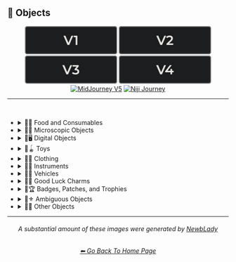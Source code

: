 <h2>🎷 Objects</h2>

<div align="center">

[<img src="/Images/Repo_Parts/Buttons/Version_Buttons/button_version_V1_inactive.webp?raw=true" alt="MidJourney V1" height="64" />](/Pages/MJ_V1/Style_Pages/Sphere/Objects.md)
[<img src="/Images/Repo_Parts/Buttons/Version_Buttons/button_version_V2_inactive.webp?raw=true" alt="MidJourney V2" height="64" />](/Pages/MJ_V2/Style_Pages/Sphere/Objects.md)
[<img src="/Images/Repo_Parts/Buttons/Version_Buttons/button_version_V3_inactive.webp?raw=true" alt="MidJourney V3" height="64" />](/Pages/MJ_V3/Style_Pages/Just_The_Style/Objects.md)
[<img src="/Images/Repo_Parts/Buttons/Version_Buttons/button_version_V4_inactive.webp?raw=true" alt="MidJourney V4" height="64" />](/Pages/MJ_V4/Style_Pages/Just_The_Style/Objects.md)
<br>
[<img src="/Images/Repo_Parts/Buttons/Version_Buttons/button_version_V5_Alpha_active_half.webp?raw=true" alt="MidJourney V5" height="64" />](/Pages/MJ_V5/Style_Pages/Just_The_Style/Objects.md)
[<img src="/Images/Repo_Parts/Buttons/Version_Buttons/button_version_niji_inactive_half.webp?raw=true" alt="Niji Journey" height="64" />](/Pages/Niji_Journey/Style_Pages/Objects.md)


</div>

<hr>
<br>


- <details><summary>🎷🍣 Food and Consumables</summary><p>

  - <details><summary>🍣🥝 Fruits and Vegetables</summary><p><div align="center">

	| Fruit | Vegetable |
	| :-: | :-: |
	| <img src="/Images/MJ_V5/V5_Alpha_1/Midjourney_Styles/Fruit.webp?raw=true" width="256" /> | <img src="/Images/MJ_V5/V5_Alpha_1/Midjourney_Styles/Vegetable.webp?raw=true" width="256" /> |
	
	<br>
	
	| Fig | Mango | Cauliflower |
	| :-: | :-: | :-: |
	| <img src="/Images/MJ_V5/V5_Alpha_1/Midjourney_Styles/Fig.webp?raw=true" width="256" /> | <img src="/Images/MJ_V5/V5_Alpha_1/Midjourney_Styles/Mango.webp?raw=true" width="256" /> | <img src="/Images/MJ_V5/V5_Alpha_1/Midjourney_Styles/Cauliflower.webp?raw=true" width="256" /> |

	</div></p></details>


  - <details><summary>🍣🥩 Meats, Cheeses, and Eggs</summary><p><div align="center">

	| Beef | Wagyu | Tallow |
	| :-: | :-: | :-: |
	| <img src="/Images/MJ_V5/V5_Alpha_1/Midjourney_Styles/Beef.webp?raw=true" width="256" /> | <img src="/Images/MJ_V5/V5_Alpha_1/Midjourney_Styles/Wagyu.webp?raw=true" width="256" /> | <img src="/Images/MJ_V5/V5_Alpha_1/Midjourney_Styles/Tallow.webp?raw=true" width="256" /> |
	
	<br>
	
	| Pork | Bacon |
	| :-: | :-: |
	| <img src="/Images/MJ_V5/V5_Alpha_1/Midjourney_Styles/Pork.webp?raw=true" width="256" /> | <img src="/Images/MJ_V5/V5_Alpha_1/Midjourney_Styles/Bacon.webp?raw=true" width="256" /> |

	<br>

	| Cheese |
	| :-: |
	| <img src="/Images/MJ_V5/V5_Alpha_1/Midjourney_Styles/Cheese.webp?raw=true" width="256" /> |

	<br>
	
	| Egg | Egg Yolk |
	| :-: | :-: |
	| <img src="/Images/MJ_V5/V5_Alpha_1/Midjourney_Styles/Egg.webp?raw=true" width="256" /> | <img src="/Images/MJ_V5/V5_Alpha_1/Midjourney_Styles/Egg_Yolk.webp?raw=true" width="256" /> |

	</div></p></details>


  - <details><summary>🍣🍞 Bread</summary><p><div align="center">

	| Bread | Made of Bread | Pretzel |
	| :-: | :-: | :-: |
	| <img src="/Images/MJ_V5/V5_Alpha_1/Midjourney_Styles/Bread.webp?raw=true" width="256" /> | <img src="/Images/MJ_V5/V5_Alpha_1/Midjourney_Styles/Made_of_Bread.webp?raw=true" width="256" /> | <img src="/Images/MJ_V5/V5_Alpha_1/Midjourney_Styles/Pretzel.webp?raw=true" width="256" /> |

	<br>
	
	| Shortcrust-Pastry | Flaky-Pastry | Puff-Pastry |
	| :-: | :-: | :-: |
	| <img src="/Images/MJ_V5/V5_Alpha_1/Midjourney_Styles/Shortcrust-Pastry.webp?raw=true" width="256" /> | <img src="/Images/MJ_V5/V5_Alpha_1/Midjourney_Styles/Flaky-Pastry.webp?raw=true" width="256" /> | <img src="/Images/MJ_V5/V5_Alpha_1/Midjourney_Styles/Puff-Pastry.webp?raw=true" width="256" /> |

	<br>

	| Choux-Pastry | Phyllo |
	| :-: | :-: |
	| <img src="/Images/MJ_V5/V5_Alpha_1/Midjourney_Styles/Choux-Pastry.webp?raw=true" width="256" /> | <img src="/Images/MJ_V5/V5_Alpha_1/Midjourney_Styles/Phyllo.webp?raw=true" width="256" /> |

	</div></p></details>


  - <details><summary>🍣🥜 Nuts and Beans</summary><p><div align="center">

	| Beans |
	| :-: |
	| <img src="/Images/MJ_V5/V5_Alpha_1/Midjourney_Styles/Beans.webp?raw=true" width="256" /> |

	<br>

	| Peanut |
	| :-: |
	| <img src="/Images/MJ_V5/V5_Alpha_1/Midjourney_Styles/Peanut.webp?raw=true" width="256" /> |

	<br>
	
	| Coconut |
	| :-: |
	| <img src="/Images/MJ_V5/V5_Alpha_1/Midjourney_Styles/Coconut.webp?raw=true" width="256" /> |

	</div></p></details>


  - <details><summary>🍣🍲 Dishes and Meals</summary><p><div align="center">

	| Pizza | Hotdog |
	| :-: | :-: |
	| <img src="/Images/MJ_V5/V5_Alpha_1/Midjourney_Styles/Pizza.webp?raw=true" width="256" /> | <img src="/Images/MJ_V5/V5_Alpha_1/Midjourney_Styles/Hotdog.webp?raw=true" width="256" /> |
	
	<br>
	
	| Pasta | Spaghetti | Fettuccine |
	| :-: | :-: | :-: |
	| <img src="/Images/MJ_V5/V5_Alpha_1/Midjourney_Styles/Pasta.webp?raw=true" width="256" /> | <img src="/Images/MJ_V5/V5_Alpha_1/Midjourney_Styles/Spaghetti.webp?raw=true" width="256" /> | <img src="/Images/MJ_V5/V5_Alpha_1/Midjourney_Styles/Fettuccine.webp?raw=true" width="256" /> |

	<br>

	| Gnocchi |
	| :-: |
	| <img src="/Images/MJ_V5/V5_Alpha_1/Midjourney_Styles/Gnocchi.webp?raw=true" width="256" /> |

	<br>

	| Macaroni and Cheese |
	| :-: |
	| <img src="/Images/MJ_V5/V5_Alpha_1/Midjourney_Styles/Macaroni_and_Cheese.webp?raw=true" width="256" /> |

	</div></p></details>


  - <details><summary>🍣🥫 Sauces, Spreads, and Oils</summary><p><div align="center">
		
	| Vegetable Oil | Olive Oil |
	| :-: | :-: |
	| <img src="/Images/MJ_V5/V5_Alpha_1/Midjourney_Styles/Vegetable_Oil.webp?raw=true" width="256" /> | <img src="/Images/MJ_V5/V5_Alpha_1/Midjourney_Styles/Olive_Oil.webp?raw=true" width="256" /> |

	<br>

	| Butter | Margarine |
	| :-: | :-: |
	| <img src="/Images/MJ_V5/V5_Alpha_1/Midjourney_Styles/Butter.webp?raw=true" width="256" /> | <img src="/Images/MJ_V5/V5_Alpha_1/Midjourney_Styles/Margarine.webp?raw=true" width="256" /> |

	<br>

	| Peanut Butter | Jelly |
	| :-: | :-: |
	| <img src="/Images/MJ_V5/V5_Alpha_1/Midjourney_Styles/Peanut_Butter.webp?raw=true" width="256" /> | <img src="/Images/MJ_V5/V5_Alpha_1/Midjourney_Styles/Jelly.webp?raw=true" width="256" /> |

	<br>
	
	| Alfredo |
	| :-: |
	| <img src="/Images/MJ_V5/V5_Alpha_1/Midjourney_Styles/Alfredo.webp?raw=true" width="256" /> |	
	
	<br>
	
	| Sour Cream | Sauce | Pasta Sauce |
	| :-: | :-: | :-: |
	| <img src="/Images/MJ_V5/V5_Alpha_1/Midjourney_Styles/Sour_Cream.webp?raw=true" width="256" /> | <img src="/Images/MJ_V5/V5_Alpha_1/Midjourney_Styles/Sauce.webp?raw=true" width="256" /> | <img src="/Images/MJ_V5/V5_Alpha_1/Midjourney_Styles/Pasta_Sauce.webp?raw=true" width="256" /> |

	<br>
	
	| Ketchup | Mustard |
	| :-: | :-: |
	| <img src="/Images/MJ_V5/V5_Alpha_1/Midjourney_Styles/Ketchup.webp?raw=true" width="256" /> | <img src="/Images/MJ_V5/V5_Alpha_1/Midjourney_Styles/Mustard.webp?raw=true" width="256" /> |

	<br>

	| Mayonnaise | Mayo |
	| :-: | :-: |
	| <img src="/Images/MJ_V5/V5_Alpha_1/Midjourney_Styles/Mayonnaise.webp?raw=true" width="256" /> | <img src="/Images/MJ_V5/V5_Alpha_1/Midjourney_Styles/Mayo.webp?raw=true" width="256" /> |
		
	</div></p></details>


  - <details><summary>🍣🌿 Herbs and Spices</summary><p><div align="center">

	| Cinnamon |
	| :-: |
	| <img src="/Images/MJ_V5/V5_Alpha_1/Midjourney_Styles/Cinnamon.webp?raw=true" width="256" /> |

	</div></p></details>


  - <details><summary>🍣🍭 Candy and Sweets</summary><p><div align="center">

	| Cake | Wedding Cake | Cake Decorating |
	| :-: | :-: | :-: |
	| <img src="/Images/MJ_V5/V5_Alpha_1/Midjourney_Styles/Cake.webp?raw=true" width="256" /> | <img src="/Images/MJ_V5/V5_Alpha_1/Midjourney_Styles/Wedding_Cake.webp?raw=true" width="256" /> | <img src="/Images/MJ_V5/V5_Alpha_1/Midjourney_Styles/Cake_Decorating.webp?raw=true" width="256" /> |
	
	<br>
	
	| Brownies |
	| :-: |
	| <img src="/Images/MJ_V5/V5_Alpha_1/Midjourney_Styles/Brownies.webp?raw=true" width="256" /> |

	<br>
	
	| Churros | Syrup | Maple Syrup |
	| :-: | :-: | :-: |
	| <img src="/Images/MJ_V5/V5_Alpha_1/Midjourney_Styles/Churros.webp?raw=true" width="256" /> | <img src="/Images/MJ_V5/V5_Alpha_1/Midjourney_Styles/Syrup.webp?raw=true" width="256" /> | <img src="/Images/MJ_V5/V5_Alpha_1/Midjourney_Styles/Maple_Syrup.webp?raw=true" width="256" /> |
	
	<br>
	
	| Cream | Whipped Cream | Ice Cream |
	| :-: | :-: | :-: |
	| <img src="/Images/MJ_V5/V5_Alpha_1/Midjourney_Styles/Cream.webp?raw=true" width="256" /> | <img src="/Images/MJ_V5/V5_Alpha_1/Midjourney_Styles/Whipped_Cream.webp?raw=true" width="256" /> | <img src="/Images/MJ_V5/V5_Alpha_1/Midjourney_Styles/Ice_Cream.webp?raw=true" width="256" /> |
	
	<br>
	
	| Candy | Lollipop | Taffy |
	| :-: | :-: | :-: |
	| <img src="/Images/MJ_V5/V5_Alpha_1/Midjourney_Styles/Candy.webp?raw=true" width="256" /> | <img src="/Images/MJ_V5/V5_Alpha_1/Midjourney_Styles/Lollipop.webp?raw=true" width="256" /> | <img src="/Images/MJ_V5/V5_Alpha_1/Midjourney_Styles/Taffy.webp?raw=true" width="256" /> |
	
	<br>
	
	| Cotton-Candy | Candy-Floss |
	| :-: | :-: |
	| <img src="/Images/MJ_V5/V5_Alpha_1/Midjourney_Styles/Cotton-Candy.webp?raw=true" width="256" /> | <img src="/Images/MJ_V5/V5_Alpha_1/Midjourney_Styles/Candy-Floss.webp?raw=true" width="256" /> |
	
	<br>
	
	| Gummy Candy | Gummies |
	| :-: | :-: |
	| <img src="/Images/MJ_V5/V5_Alpha_1/Midjourney_Styles/Gummy_Candy.webp?raw=true" width="256" /> | <img src="/Images/MJ_V5/V5_Alpha_1/Midjourney_Styles/Gummies.webp?raw=true" width="256" /> |

	<br>

	| Chocolate | Caramel |
	| :-: | :-: |
	| <img src="/Images/MJ_V5/V5_Alpha_1/Midjourney_Styles/Chocolate.webp?raw=true" width="256" /> | <img src="/Images/MJ_V5/V5_Alpha_1/Midjourney_Styles/Caramel.webp?raw=true" width="256" /> |
	
	<br>

	| Marzipan | Gum Paste | Modeling Chocolate |
	| :-: | :-: | :-: |
	| <img src="/Images/MJ_V5/V5_Alpha_1/Midjourney_Styles/Marzipan.webp?raw=true" width="256" /> | <img src="/Images/MJ_V5/V5_Alpha_1/Midjourney_Styles/Gum_Paste.webp?raw=true" width="256" /> | <img src="/Images/MJ_V5/V5_Alpha_1/Midjourney_Styles/Modeling_Chocolate.webp?raw=true" width="256" /> |

	<br>

	| Sprinkles | Nonpareils |
	| :-: | :-: |
	| <img src="/Images/MJ_V5/V5_Alpha_1/Midjourney_Styles/Sprinkles.webp?raw=true" width="256" /> | <img src="/Images/MJ_V5/V5_Alpha_1/Midjourney_Styles/Nonpareils.webp?raw=true" width="256" /> |

	<br>

	| Fondant Icing | Royal Icing |
	| :-: | :-: |
	| <img src="/Images/MJ_V5/V5_Alpha_1/Midjourney_Styles/Fondant_Icing.webp?raw=true" width="256" /> | <img src="/Images/MJ_V5/V5_Alpha_1/Midjourney_Styles/Royal_Icing.webp?raw=true" width="256" /> |

	<br>
	
	| Honeycomb | Creme Brule |
	| :-: | :-: |
	| <img src="/Images/MJ_V5/V5_Alpha_1/Midjourney_Styles/Honeycomb.webp?raw=true" width="256" /> | <img src="/Images/MJ_V5/V5_Alpha_1/Midjourney_Styles/Creme_Brule.webp?raw=true" width="256" /> |
	
	<br>
	
	| Eclair | Cannoli | Fruit-Tart |
	| :-: | :-: | :-: |
	| <img src="/Images/MJ_V5/V5_Alpha_1/Midjourney_Styles/Eclair.webp?raw=true" width="256" /> | <img src="/Images/MJ_V5/V5_Alpha_1/Midjourney_Styles/Cannoli.webp?raw=true" width="256" /> | <img src="/Images/MJ_V5/V5_Alpha_1/Midjourney_Styles/Fruit-Tart.webp?raw=true" width="256" /> |

	<br>

	| Gumdrop | Gum |
	| :-: | :-: |
	| <img src="/Images/MJ_V5/V5_Alpha_1/Midjourney_Styles/Gumdrop.webp?raw=true" width="256" /> | <img src="/Images/MJ_V5/V5_Alpha_1/Midjourney_Styles/Gum.webp?raw=true" width="256" /> |

	<br>
	
	| Dessertwave |
	| :-: |
	| <img src="/Images/MJ_V5/V5_Alpha_1/Midjourney_Styles/Dessertwave.webp?raw=true" width="256" /> |

	</div></p></details>


  - <details><summary>🍣🍺 Beverages</summary><p><div align="center">

	| Soda | Coffee | Tea |
	| :-: | :-: | :-: |
	| <img src="/Images/MJ_V5/V5_Alpha_1/Midjourney_Styles/Soda.webp?raw=true" width="256" /> | <img src="/Images/MJ_V5/V5_Alpha_1/Midjourney_Styles/Coffee.webp?raw=true" width="256" /> | <img src="/Images/MJ_V5/V5_Alpha_1/Midjourney_Styles/Tea.webp?raw=true" width="256" /> |

	<br>
	
	| Wine | White-Wine | Red-Wine |
	| :-: | :-: | :-: |
	| <img src="/Images/MJ_V5/V5_Alpha_1/Midjourney_Styles/Wine.webp?raw=true" width="256" /> | <img src="/Images/MJ_V5/V5_Alpha_1/Midjourney_Styles/White-Wine.webp?raw=true" width="256" /> | <img src="/Images/MJ_V5/V5_Alpha_1/Midjourney_Styles/Red-Wine.webp?raw=true" width="256" /> |
	
	<br>
	
	| Champagne |
	| :-: |
	| <img src="/Images/MJ_V5/V5_Alpha_1/Midjourney_Styles/Champagne.webp?raw=true" width="256" /> |

	<br>
	
	| Corona | Corona-Phenomenon |
	| :-: | :-: |
	| <img src="/Images/MJ_V5/V5_Alpha_1/Midjourney_Styles/Corona.webp?raw=true" width="256" /> | <img src="/Images/MJ_V5/V5_Alpha_1/Midjourney_Styles/Corona-Phenomenon.webp?raw=true" width="256" /> |

	</div></p></details>


  - <details><summary>🍣 Other Food and Consumables</summary><p><div align="center">

	| Food |
	| :-: |
	| <img src="/Images/MJ_V5/V5_Alpha_1/Midjourney_Styles/Food.webp?raw=true" width="256" /> |

	<br>

	| Macaroni |
	| :-: |
	| <img src="/Images/MJ_V5/V5_Alpha_1/Midjourney_Styles/Macaroni.webp?raw=true" width="256" /> |

	<br>

	| Gelatin | Agar |
	| :-: | :-: |
	| <img src="/Images/MJ_V5/V5_Alpha_1/Midjourney_Styles/Gelatin.webp?raw=true" width="256" /> | <img src="/Images/MJ_V5/V5_Alpha_1/Midjourney_Styles/Agar.webp?raw=true" width="256" /> |

	<br>
	
	| Edible Ink | Food Coloring | Food Dye |
	| :-: | :-: | :-: |
	| <img src="/Images/MJ_V5/V5_Alpha_1/Midjourney_Styles/Edible_Ink.webp?raw=true" width="256" /> | <img src="/Images/MJ_V5/V5_Alpha_1/Midjourney_Styles/Food_Coloring.webp?raw=true" width="256" /> | <img src="/Images/MJ_V5/V5_Alpha_1/Midjourney_Styles/Food_Dye.webp?raw=true" width="256" /> |

	<br>
	
	| Deep-Fried | Molecular Gastronomy |
	| :-: | :-: |
	| <img src="/Images/MJ_V5/V5_Alpha_1/Midjourney_Styles/Deep-Fried.webp?raw=true" width="256" /> | <img src="/Images/MJ_V5/V5_Alpha_1/Midjourney_Styles/Molecular_Gastronomy.webp?raw=true" width="256" /> |

	<br>
	
	| Tincture |
	| :-: |
	| <img src="/Images/MJ_V5/V5_Alpha_1/Midjourney_Styles/Tincture.webp?raw=true" width="256" /> |
	
	<br>

	| Toothpaste |
	| :-: |
	| <img src="/Images/MJ_V5/V5_Alpha_1/Midjourney_Styles/Toothpaste.webp?raw=true" width="256" /> |

	</div></p></details>

  </p></details>


- <details><summary>🎷🦠 Microscopic Objects</summary><p><div align="center">

    | Atom | Fullerene | Nanoparticle |
    | :-: | :-: | :-: |
    | <img src="/Images/MJ_V5/V5_Alpha_1/Midjourney_Styles/Atom.webp?raw=true" width="256" /> | <img src="/Images/MJ_V5/V5_Alpha_1/Midjourney_Styles/Fullerene.webp?raw=true" width="256" /> | <img src="/Images/MJ_V5/V5_Alpha_1/Midjourney_Styles/Nanoparticle.webp?raw=true" width="256" /> |

    <br>

	| Cells | Cellular |
	| :-: | :-: |
	| <img src="/Images/MJ_V5/V5_Alpha_1/Midjourney_Styles/Cells.webp?raw=true" width="256" /> | <img src="/Images/MJ_V5/V5_Alpha_1/Midjourney_Styles/Cellular.webp?raw=true" width="256" /> |

	<br>
	
	| Mitochondria | Mitosis |
	| :-: | :-: |
	| <img src="/Images/MJ_V5/V5_Alpha_1/Midjourney_Styles/Mitochondria.webp?raw=true" width="256" /> | <img src="/Images/MJ_V5/V5_Alpha_1/Midjourney_Styles/Mitosis.webp?raw=true" width="256" /> |

	<br>

    | DNA | Bacteria | Enzyme |
    | :-: | :-: | :-: |
    | <img src="/Images/MJ_V5/V5_Alpha_1/Midjourney_Styles/DNA.webp?raw=true" width="256" /> | <img src="/Images/MJ_V5/V5_Alpha_1/Midjourney_Styles/Bacteria.webp?raw=true" width="256" /> | <img src="/Images/MJ_V5/V5_Alpha_1/Midjourney_Styles/Enzyme.webp?raw=true" width="256" /> |

  </div></p></details>


- <details><summary>🎷🖥 Digital Objects</summary><p><div align="center">

	| Computer | Display |
	| :-: | :-: |
	| <img src="/Images/MJ_V5/V5_Alpha_1/Midjourney_Styles/Computer.webp?raw=true" width="256" /> | <img src="/Images/MJ_V5/V5_Alpha_1/Midjourney_Styles/Display.webp?raw=true" width="256" /> |

	<br>
	
	| Camera | Lens | Film |
	| :-: | :-: | :-: |
	| <img src="/Images/MJ_V5/V5_Alpha_1/Midjourney_Styles/Camera.webp?raw=true" width="256" /> | <img src="/Images/MJ_V5/V5_Alpha_1/Midjourney_Styles/Lens.webp?raw=true" width="256" /> | <img src="/Images/MJ_V5/V5_Alpha_1/Midjourney_Styles/Film.webp?raw=true" width="256" /> |
	
	<br>

	| Vinyl Record | CD |
	| :-: | :-: |
	| <img src="/Images/MJ_V5/V5_Alpha_1/Midjourney_Styles/Vinyl_Record.webp?raw=true" width="256" /> | <img src="/Images/MJ_V5/V5_Alpha_1/Midjourney_Styles/CD.webp?raw=true" width="256" /> |

	<br>

	| DVD | Blu-Ray Disc |
	| :-: | :-: |
	| <img src="/Images/MJ_V5/V5_Alpha_1/Midjourney_Styles/DVD.webp?raw=true" width="256" /> | <img src="/Images/MJ_V5/V5_Alpha_1/Midjourney_Styles/Blu-Ray_Disc.webp?raw=true" width="256" /> |

	<br>

	| Videocasette |
	| :-: |
	| <img src="/Images/MJ_V5/V5_Alpha_1/Midjourney_Styles/Videocasette.webp?raw=true" width="256" /> |

	<br>

	| Capacitance Electronic Disc | LaserDisc | Holographic Versatile Disc |
	| :-: | :-: | :-: |
	| <img src="/Images/MJ_V5/V5_Alpha_1/Midjourney_Styles/Capacitance_Electronic_Disc.webp?raw=true" width="256" /> | <img src="/Images/MJ_V5/V5_Alpha_1/Midjourney_Styles/LaserDisc.webp?raw=true" width="256" /> | <img src="/Images/MJ_V5/V5_Alpha_1/Midjourney_Styles/Holographic_Versatile_Disc.webp?raw=true" width="256" /> |

	<br>
	
	| Transistor | Diode |
	| :-: | :-: |
	| <img src="/Images/MJ_V5/V5_Alpha_1/Midjourney_Styles/Transistor.webp?raw=true" width="256" /> | <img src="/Images/MJ_V5/V5_Alpha_1/Midjourney_Styles/Diode.webp?raw=true" width="256" /> |

	<br>
	
	| Wires | Cables |
	| :-: | :-: |
	| <img src="/Images/MJ_V5/V5_Alpha_1/Midjourney_Styles/Wires.webp?raw=true" width="256" /> | <img src="/Images/MJ_V5/V5_Alpha_1/Midjourney_Styles/Cables.webp?raw=true" width="256" /> |

	<br>

	| Flux Capacitor |
	| :-: |
	| <img src="/Images/MJ_V5/V5_Alpha_1/Midjourney_Styles/Flux_Capacitor.webp?raw=true" width="256" /> |

	<br>
	
	| Clock | Analog-Clock | Digital-Clock |
	| :-: | :-: | :-: |
	| <img src="/Images/MJ_V5/V5_Alpha_1/Midjourney_Styles/Clock.webp?raw=true" width="256" /> | <img src="/Images/MJ_V5/V5_Alpha_1/Midjourney_Styles/Analog-Clock.webp?raw=true" width="256" /> | <img src="/Images/MJ_V5/V5_Alpha_1/Midjourney_Styles/Digital-Clock.webp?raw=true" width="256" /> |
	
	<br>
	
	| Wristwatch |
	| :-: |
	| <img src="/Images/MJ_V5/V5_Alpha_1/Midjourney_Styles/Wristwatch.webp?raw=true" width="256" /> |

  </div></p></details>


- <details><summary>🎷🪀 Toys</summary><p><div align="center">

	| Toy |
	| :-: |
	| <img src="/Images/MJ_V5/V5_Alpha_1/Midjourney_Styles/Toy.webp?raw=true" width="256" /> |

    <br>

    | Pinwheel | Slinky | Newtons-Cradle |
    | :-: | :-: | :-: |
    | <img src="/Images/MJ_V5/V5_Alpha_1/Midjourney_Styles/Pinwheel.webp?raw=true" width="256" /> | <img src="/Images/MJ_V5/V5_Alpha_1/Midjourney_Styles/Slinky.webp?raw=true" width="256" /> | <img src="/Images/MJ_V5/V5_Alpha_1/Midjourney_Styles/Newtons-Cradle.webp?raw=true" width="256" /> |

    <br>

	| Jigsaw | Puzzle | Tangram |
	| :-: | :-: | :-: |
	| <img src="/Images/MJ_V5/V5_Alpha_1/Midjourney_Styles/Jigsaw.webp?raw=true" width="256" /> | <img src="/Images/MJ_V5/V5_Alpha_1/Midjourney_Styles/Puzzle.webp?raw=true" width="256" /> | <img src="/Images/MJ_V5/V5_Alpha_1/Midjourney_Styles/Tangram.webp?raw=true" width="256" /> |

	<br>

	| Maze |
	| :-: |
	| <img src="/Images/MJ_V5/V5_Alpha_1/Midjourney_Styles/Maze.webp?raw=true" width="256" /> |
	
	<br>
	
    | Stress Ball | Koosh Ball | Koosh |
    | :-: | :-: | :-: |
    | <img src="/Images/MJ_V5/V5_Alpha_1/Midjourney_Styles/Stress_Ball.webp?raw=true" width="256" /> | <img src="/Images/MJ_V5/V5_Alpha_1/Midjourney_Styles/Koosh_Ball.webp?raw=true" width="256" /> | <img src="/Images/MJ_V5/V5_Alpha_1/Midjourney_Styles/Koosh.webp?raw=true" width="256" /> |

    <br>

    | Beach-Ball | Ball Pit | Zorb |
    | :-: | :-: | :-: |
    | <img src="/Images/MJ_V5/V5_Alpha_1/Midjourney_Styles/Beach-Ball.webp?raw=true" width="256" /> | <img src="/Images/MJ_V5/V5_Alpha_1/Midjourney_Styles/Ball_Pit.webp?raw=true" width="256" /> | <img src="/Images/MJ_V5/V5_Alpha_1/Midjourney_Styles/Zorb.webp?raw=true" width="256" /> |

    <br>

    | Rubik's Cube | Kinetic-Sand |
    | :-: | :-: |
    | <img src="/Images/MJ_V5/V5_Alpha_1/Midjourney_Styles/Rubiks_Cube.webp?raw=true" width="256" /> | <img src="/Images/MJ_V5/V5_Alpha_1/Midjourney_Styles/Kinetic-Sand.webp?raw=true" width="256" /> |

	<br>
	
	| Cards | Dominoes | Marbles |
	| :-: | :-: | :-: |
	| <img src="/Images/MJ_V5/V5_Alpha_1/Midjourney_Styles/Cards.webp?raw=true" width="256" /> | <img src="/Images/MJ_V5/V5_Alpha_1/Midjourney_Styles/Dominoes.webp?raw=true" width="256" /> | <img src="/Images/MJ_V5/V5_Alpha_1/Midjourney_Styles/Marbles.webp?raw=true" width="256" /> |
	
	<br>
	
	| Chess | Pogs |
	| :-: | :-: |
	| <img src="/Images/MJ_V5/V5_Alpha_1/Midjourney_Styles/Chess.webp?raw=true" width="256" /> | <img src="/Images/MJ_V5/V5_Alpha_1/Midjourney_Styles/Pogs.webp?raw=true" width="256" /> |

	<br>
	
	| Lego | Lego-Mindstorms | Lego-Mindstorms-NXT |
	| :-: | :-: | :-: |
	| <img src="/Images/MJ_V5/V5_Alpha_1/Midjourney_Styles/Lego.webp?raw=true" width="256" /> | <img src="/Images/MJ_V5/V5_Alpha_1/Midjourney_Styles/Lego-Mindstorms.webp?raw=true" width="256" /> | <img src="/Images/MJ_V5/V5_Alpha_1/Midjourney_Styles/Lego-Mindstorms-NXT.webp?raw=true" width="256" /> |
	
	<br>
	
	| Lincoln-Logs | Megablocks |
	| :-: | :-: |
	| <img src="/Images/MJ_V5/V5_Alpha_1/Midjourney_Styles/Lincoln-Logs.webp?raw=true" width="256" /> | <img src="/Images/MJ_V5/V5_Alpha_1/Midjourney_Styles/Megablocks.webp?raw=true" width="256" /> |
	
	<br>
	
	| Etch-A-Sketch | Lite-Brite |
	| :-: | :-: |
	| <img src="/Images/MJ_V5/V5_Alpha_1/Midjourney_Styles/Etch-a-Sketch.webp?raw=true" width="256" /> | <img src="/Images/MJ_V5/V5_Alpha_1/Midjourney_Styles/Lite-Brite.webp?raw=true" width="256" /> |

  </div></p></details>


- <details><summary>🎷👚 Clothing</summary><p><div align="center">

	| Uniform | Outfit | Wearable |
	| :-: | :-: | :-: |
	| <img src="/Images/MJ_V5/V5_Alpha_1/Midjourney_Styles/Uniform.webp?raw=true" width="256" /> | <img src="/Images/MJ_V5/V5_Alpha_1/Midjourney_Styles/Outfit.webp?raw=true" width="256" /> | <img src="/Images/MJ_V5/V5_Alpha_1/Midjourney_Styles/Wearable.webp?raw=true" width="256" /> |

	<br>

    | Jeans |
    | :-: |
    | <img src="/Images/MJ_V5/V5_Alpha_1/Midjourney_Styles/Jeans.webp?raw=true" width="256" /> |

	<br>
	
	| Tuxedo | Polo | Fedora |
	| :-: | :-: | :-: |
	| <img src="/Images/MJ_V5/V5_Alpha_1/Midjourney_Styles/Tuxedo.webp?raw=true" width="256" /> | <img src="/Images/MJ_V5/V5_Alpha_1/Midjourney_Styles/Polo.webp?raw=true" width="256" /> | <img src="/Images/MJ_V5/V5_Alpha_1/Midjourney_Styles/Fedora.webp?raw=true" width="256" /> |

	<br>

	| Dress | Dressed |
	| :-: | :-: |
	| <img src="/Images/MJ_V5/V5_Alpha_1/Midjourney_Styles/Dress.webp?raw=true" width="256" /> | <img src="/Images/MJ_V5/V5_Alpha_1/Midjourney_Styles/Dressed.webp?raw=true" width="256" /> |

	<br>

	| Shoe | Shoes | Hat |
	| :-: | :-: | :-: |
	| <img src="/Images/MJ_V5/V5_Alpha_1/Midjourney_Styles/Shoe.webp?raw=true" width="256" /> | <img src="/Images/MJ_V5/V5_Alpha_1/Midjourney_Styles/Shoes.webp?raw=true" width="256" /> | <img src="/Images/MJ_V5/V5_Alpha_1/Midjourney_Styles/Hat.webp?raw=true" width="256" /> |
	
	<br>

	| Glasses | Wearing Glasses |
	| :-: | :-: |
	| <img src="/Images/MJ_V5/V5_Alpha_1/Midjourney_Styles/Glasses.webp?raw=true" width="256" /> | <img src="/Images/MJ_V5/V5_Alpha_1/Midjourney_Styles/Wearing_Glasses.webp?raw=true" width="256" /> |

	<br>

	| Sunglasses | Wearing Sunglasses |
	| :-: | :-: |
	| <img src="/Images/MJ_V5/V5_Alpha_1/Midjourney_Styles/Sunglasses.webp?raw=true" width="256" /> | <img src="/Images/MJ_V5/V5_Alpha_1/Midjourney_Styles/Wearing_Sunglasses.webp?raw=true" width="256" /> |

	<br>
	
	| Necktie | Bow Tie | Bowtie |
	| :-: | :-: | :-: |
	| <img src="/Images/MJ_V5/V5_Alpha_1/Midjourney_Styles/Necktie.webp?raw=true" width="256" /> | <img src="/Images/MJ_V5/V5_Alpha_1/Midjourney_Styles/Bow_Tie.webp?raw=true" width="256" /> | <img src="/Images/MJ_V5/V5_Alpha_1/Midjourney_Styles/Bowtie.webp?raw=true" width="256" /> |

	<br>

	| Jumpsuit |
	| :-: |
	| <img src="/Images/MJ_V5/V5_Alpha_1/Midjourney_Styles/Jumpsuit.webp?raw=true" width="256" /> |

  </div></p></details>


- <details><summary>🎷🎺 Instruments</summary><p><div align="center">

	| Instrument |
	| :-: |
	| <img src="/Images/MJ_V5/V5_Alpha_1/Midjourney_Styles/Instrument.webp?raw=true" width="256" /> |
	
	<br>

	| Piano | Accordion | Saxophone |
	| :-: | :-: | :-: |
	| <img src="/Images/MJ_V5/V5_Alpha_1/Midjourney_Styles/Piano.webp?raw=true" width="256" /> | <img src="/Images/MJ_V5/V5_Alpha_1/Midjourney_Styles/Accordion.webp?raw=true" width="256" /> | <img src="/Images/MJ_V5/V5_Alpha_1/Midjourney_Styles/Saxophone.webp?raw=true" width="256" /> |

  </div></p></details>


- <details><summary>🎷🚗 Vehicles</summary><p><div align="center">

	| Car | Airplane | Rocket Ship |
	| :-: | :-: | :-: |
	| <img src="/Images/MJ_V5/V5_Alpha_1/Midjourney_Styles/Car.webp?raw=true" width="256" /> | <img src="/Images/MJ_V5/V5_Alpha_1/Midjourney_Styles/Airplane.webp?raw=true" width="256" /> | <img src="/Images/MJ_V5/V5_Alpha_1/Midjourney_Styles/Rocket_Ship.webp?raw=true" width="256" /> |
	
	<br>
	
	| Blimp | Hot Air Balloon |
	| :-: | :-: |
	| <img src="/Images/MJ_V5/V5_Alpha_1/Midjourney_Styles/Blimp.webp?raw=true" width="256" /> | <img src="/Images/MJ_V5/V5_Alpha_1/Midjourney_Styles/Hot_Air_Balloon.webp?raw=true" width="256" /> |

	<br>
	
	| Auto |
	| :-: |
	| <img src="/Images/MJ_V5/V5_Alpha_1/Midjourney_Styles/Auto.webp?raw=true" width="256" /> |

  </div></p></details>


- <details><summary>🎷🍀 Good Luck Charms</summary><p><div align="center">

	| Charm | Good-Luck-Charm |
	| :-: | :-: |
	| <img src="/Images/MJ_V5/V5_Alpha_1/Midjourney_Styles/Charm.webp?raw=true" width="256" /> | <img src="/Images/MJ_V5/V5_Alpha_1/Midjourney_Styles/Good-Luck-Charm.webp?raw=true" width="256" /> |
	
	<br>
	
	| Horseshoe | Amulet | Dreamcatcher |
	| :-: | :-: | :-: |
	| <img src="/Images/MJ_V5/V5_Alpha_1/Midjourney_Styles/Horseshoe.webp?raw=true" width="256" /> | <img src="/Images/MJ_V5/V5_Alpha_1/Midjourney_Styles/Amulet.webp?raw=true" width="256" /> | <img src="/Images/MJ_V5/V5_Alpha_1/Midjourney_Styles/Dreamcatcher.webp?raw=true" width="256" /> |

  </div></p></details>


- <details><summary>🎷🏆 Badges, Patches, and Trophies</summary><p><div align="center">

	| Badge | Heraldic Badge |
	| :-: | :-: |
	| <img src="/Images/MJ_V5/V5_Alpha_1/Midjourney_Styles/Badge.webp?raw=true" width="256" /> | <img src="/Images/MJ_V5/V5_Alpha_1/Midjourney_Styles/Heraldic_Badge.webp?raw=true" width="256" /> |
	
	<br>
	
	| Trophy | Gorget Patch |
	| :-: | :-: |
	| <img src="/Images/MJ_V5/V5_Alpha_1/Midjourney_Styles/Trophy.webp?raw=true" width="256" /> | <img src="/Images/MJ_V5/V5_Alpha_1/Midjourney_Styles/Gorget_Patch.webp?raw=true" width="256" /> |

  </div></p></details>


- <details><summary>🎷⚜ Ambiguous Objects</summary><p><div align="center">

	| Object |
	| :-: |
	| <img src="/Images/MJ_V5/V5_Alpha_1/Midjourney_Styles/Object.webp?raw=true" width="256" /> |
		
	<br>
	
	| Stuff | Things | Items |
	| :-: | :-: | :-: |
	| <img src="/Images/MJ_V5/V5_Alpha_1/Midjourney_Styles/Stuff.webp?raw=true" width="256" /> | <img src="/Images/MJ_V5/V5_Alpha_1/Midjourney_Styles/Things.webp?raw=true" width="256" /> | <img src="/Images/MJ_V5/V5_Alpha_1/Midjourney_Styles/Items.webp?raw=true" width="256" /> |

	<br>

	| Trinket | Knickknack | Nick-Nack |
	| :-: | :-: | :-: |
	| <img src="/Images/MJ_V5/V5_Alpha_1/Midjourney_Styles/Trinket.webp?raw=true" width="256" /> | <img src="/Images/MJ_V5/V5_Alpha_1/Midjourney_Styles/Knickknack.webp?raw=true" width="256" /> | <img src="/Images/MJ_V5/V5_Alpha_1/Midjourney_Styles/Nick-Nack.webp?raw=true" width="256" /> |
	
	<br>
	
	| Bauble | Curio | Tchotchke |
	| :-: | :-: | :-: |
	| <img src="/Images/MJ_V5/V5_Alpha_1/Midjourney_Styles/Bauble.webp?raw=true" width="256" /> | <img src="/Images/MJ_V5/V5_Alpha_1/Midjourney_Styles/Curio.webp?raw=true" width="256" /> | <img src="/Images/MJ_V5/V5_Alpha_1/Midjourney_Styles/Tchotchke.webp?raw=true" width="256" /> |
	
	<br>
	
	| Doodad | Blobject |
	| :-: | :-: |
	| <img src="/Images/MJ_V5/V5_Alpha_1/Midjourney_Styles/Doodad.webp?raw=true" width="256" /> | <img src="/Images/MJ_V5/V5_Alpha_1/Midjourney_Styles/Blobject.webp?raw=true" width="256" /> |

  </div></p></details>


- <details><summary>🎷🚽 Other Objects</summary><p><div align="center">

	| Dichroic-Prism | Dispersive-Prism | Bubble |
	| :-: | :-: | :-: |
	| <img src="/Images/MJ_V5/V5_Alpha_1/Midjourney_Styles/Dichroic-Prism.webp?raw=true" width="256" /> | <img src="/Images/MJ_V5/V5_Alpha_1/Midjourney_Styles/Dispersive-Prism.webp?raw=true" width="256" /> | <img src="/Images/MJ_V5/V5_Alpha_1/Midjourney_Styles/Bubble.webp?raw=true" width="256" /> |

	<br>

	| Seashell | Toilet | Bean-Bag |
	| :-: | :-: | :-: |
	| <img src="/Images/MJ_V5/V5_Alpha_1/Midjourney_Styles/Seashell.webp?raw=true" width="256" /> | <img src="/Images/MJ_V5/V5_Alpha_1/Midjourney_Styles/Toilet.webp?raw=true" width="256" /> | <img src="/Images/MJ_V5/V5_Alpha_1/Midjourney_Styles/Bean-Bag.webp?raw=true" width="256" /> |
	
	<br>
	
	| Cage | Cheese Grater |
	| :-: | :-: |
	| <img src="/Images/MJ_V5/V5_Alpha_1/Midjourney_Styles/Cage.webp?raw=true" width="256" /> | <img src="/Images/MJ_V5/V5_Alpha_1/Midjourney_Styles/Cheese_Grater.webp?raw=true" width="256" /> |

	<br>

	| Bracelet | Ribbons | Fingerprint |
	| :-: | :-: | :-: |
	| <img src="/Images/MJ_V5/V5_Alpha_1/Midjourney_Styles/Bracelet.webp?raw=true" width="256" /> | <img src="/Images/MJ_V5/V5_Alpha_1/Midjourney_Styles/Ribbons.webp?raw=true" width="256" /> | <img src="/Images/MJ_V5/V5_Alpha_1/Midjourney_Styles/Fingerprint.webp?raw=true" width="256" /> |

	<br>

	| Bling |
	| :-: |
	| <img src="/Images/MJ_V5/V5_Alpha_1/Midjourney_Styles/Bling.webp?raw=true" width="256" /> |

	<br>

	| Tesla Valve |
	| :-: |
	| <img src="/Images/MJ_V5/V5_Alpha_1/Midjourney_Styles/Tesla_Valve.webp?raw=true" width="256" /> |

	<br>
	
	| Flag | Bench | Yardstick |
	| :-: | :-: | :-: |
	| <img src="/Images/MJ_V5/V5_Alpha_1/Midjourney_Styles/Flag.webp?raw=true" width="256" /> | <img src="/Images/MJ_V5/V5_Alpha_1/Midjourney_Styles/Bench.webp?raw=true" width="256" /> | <img src="/Images/MJ_V5/V5_Alpha_1/Midjourney_Styles/Yardstick.webp?raw=true" width="256" /> |

	<br>
	
	| Backdrop | Greenscreen |
	| :-: | :-: |
	| <img src="/Images/MJ_V5/V5_Alpha_1/Midjourney_Styles/Backdrop.webp?raw=true" width="256" /> | <img src="/Images/MJ_V5/V5_Alpha_1/Midjourney_Styles/Greenscreen.webp?raw=true" width="256" /> |
	
	<br>
	
	| Veins |
	| :-: |
	| <img src="/Images/MJ_V5/V5_Alpha_1/Midjourney_Styles/Veins.webp?raw=true" width="256" /> |
	
	<br>
	
	| Bunsen Burner |
	| :-: |
	| <img src="/Images/MJ_V5/V5_Alpha_1/Midjourney_Styles/Bunsen_Burner.webp?raw=true" width="256" /> |
	
	<br>
	
	| Needle | Screw |
	| :-: | :-: |
	| <img src="/Images/MJ_V5/V5_Alpha_1/Midjourney_Styles/Needle.webp?raw=true" width="256" /> | <img src="/Images/MJ_V5/V5_Alpha_1/Midjourney_Styles/Screw.webp?raw=true" width="256" /> |
	
	<br>

	| Nail | Metal Nail |
	| :-: | :-: |
	| <img src="/Images/MJ_V5/V5_Alpha_1/Midjourney_Styles/Nail.webp?raw=true" width="256" /> | <img src="/Images/MJ_V5/V5_Alpha_1/Midjourney_Styles/Metal_Nail.webp?raw=true" width="256" /> |

	<br>
	
	| Paper Clips |
	| :-: |
	| <img src="/Images/MJ_V5/V5_Alpha_1/Midjourney_Styles/Paper_Clips.webp?raw=true" width="256" /> |

	<br>

	| Band-Aid | Bandage | Gauze |
	| :-: | :-: | :-: |
	| <img src="/Images/MJ_V5/V5_Alpha_1/Midjourney_Styles/Band-Aid.webp?raw=true" width="256" /> | <img src="/Images/MJ_V5/V5_Alpha_1/Midjourney_Styles/Bandage.webp?raw=true" width="256" /> | <img src="/Images/MJ_V5/V5_Alpha_1/Midjourney_Styles/Gauze.webp?raw=true" width="256" /> |

	<br>
	
	| Rubber Band | Rubber Band Ball | Silly Band |
	| :-: | :-: | :-: |
	| <img src="/Images/MJ_V5/V5_Alpha_1/Midjourney_Styles/Rubber_Band.webp?raw=true" width="256" /> | <img src="/Images/MJ_V5/V5_Alpha_1/Midjourney_Styles/Rubber_Band_Ball.webp?raw=true" width="256" /> | <img src="/Images/MJ_V5/V5_Alpha_1/Midjourney_Styles/Silly_Band.webp?raw=true" width="256" /> |
	
	<br>
	
	| Balloon |
	| :-: |
	| <img src="/Images/MJ_V5/V5_Alpha_1/Midjourney_Styles/Balloon.webp?raw=true" width="256" /> |
	
	<br>

	| Soap | Lipstick |
	| :-: | :-: |
	| <img src="/Images/MJ_V5/V5_Alpha_1/Midjourney_Styles/Soap.webp?raw=true" width="256" /> | <img src="/Images/MJ_V5/V5_Alpha_1/Midjourney_Styles/Lipstick.webp?raw=true" width="256" /> |

	<br>
	
	| Plume |
	| :-: |
	| <img src="/Images/MJ_V5/V5_Alpha_1/Midjourney_Styles/Plume.webp?raw=true" width="256" /> |

	<br>
	
	| Mat |
	| :-: |
	| <img src="/Images/MJ_V5/V5_Alpha_1/Midjourney_Styles/Mat.webp?raw=true" width="256" /> |

	<br>

	| <br>Teapot<p><div align="center"><i><h6><a href="https://rexwang8.github.io/resource/ai/teapot">@bob</a></h6></i></p> |
	| :-: |
	| <img src="/Images/MJ_V5/V5_Alpha_1/Midjourney_Styles/Teapot.webp?raw=true" width="256" /> |

  </div></p></details>


<hr><!--------------->
<div align="center">

<i><h6>A substantial amount of these images were generated by <a href= "https://github.com/NewbLady">NewbLady</a></h6></i>
<h6><a href="/README.md">⬅ Go Back To Home Page</a></h6>
</div>